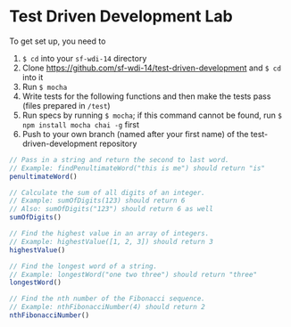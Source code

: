 # Test Driven Development Lab

To get set up, you need to

1. `$ cd` into your `sf-wdi-14` directory
2. Clone https://github.com/sf-wdi-14/test-driven-development and `$ cd` into it
3. Run `$ mocha`
4. Write tests for the following functions and then make the tests pass (files prepared in `/test`)
5. Run specs by running `$ mocha`; if this command cannot be found, run `$ npm install mocha chai -g` first
6. Push to your own branch (named after your first name) of the test-driven-development repository

```javascript
// Pass in a string and return the second to last word.
// Example: findPenultimateWord("this is me") should return "is"
penultimateWord()

// Calculate the sum of all digits of an integer.
// Example: sumOfDigits(123) should return 6
// Also: sumOfDigits("123") should return 6 as well
sumOfDigits()

// Find the highest value in an array of integers.
// Example: highestValue([1, 2, 3]) should return 3
highestValue()

// Find the longest word of a string.
// Example: longestWord("one two three") should return "three"
longestWord()

// Find the nth number of the Fibonacci sequence.
// Example: nthFibonacciNumber(4) should return 2
nthFibonacciNumber()
```
